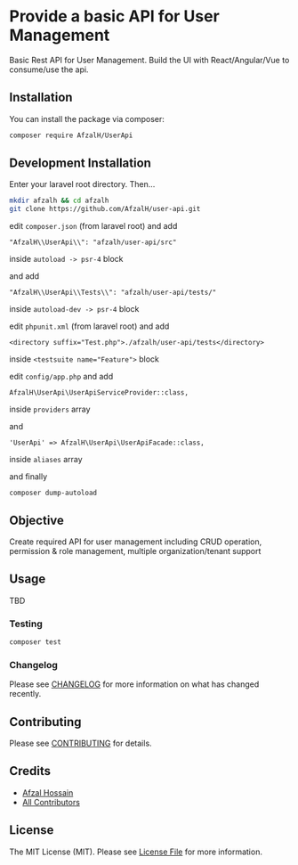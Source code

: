 # Provide a basic API for User Management

Basic Rest API for User Management. Build the UI with React/Angular/Vue to consume/use the api.

## Installation

You can install the package via composer:

```bash
composer require AfzalH/UserApi
```

## Development Installation

Enter your laravel root directory. Then...

```bash
mkdir afzalh && cd afzalh
git clone https://github.com/AfzalH/user-api.git
```
edit `composer.json` (from laravel root) and add

```
"AfzalH\\UserApi\\": "afzalh/user-api/src"
```
inside `autoload -> psr-4` block

and add

```
"AfzalH\\UserApi\\Tests\\": "afzalh/user-api/tests/"
```
inside `autoload-dev -> psr-4` block

edit `phpunit.xml` (from laravel root) and add

```
<directory suffix="Test.php">./afzalh/user-api/tests</directory>
```
inside `<testsuite name="Feature">` block

edit `config/app.php` and add

```
AfzalH\UserApi\UserApiServiceProvider::class,
```
inside `providers` array

and

```
'UserApi' => AfzalH\UserApi\UserApiFacade::class,
```
inside `aliases` array

and finally
```
composer dump-autoload
```
## Objective
Create required API for user management including CRUD operation, permission & role management, multiple organization/tenant support

## Usage

TBD

### Testing

``` bash
composer test
```

### Changelog

Please see [CHANGELOG](CHANGELOG.md) for more information on what has changed recently.

## Contributing

Please see [CONTRIBUTING](CONTRIBUTING.md) for details.

## Credits

- [Afzal Hossain](https://github.com/AfzalH)
- [All Contributors](../../contributors)

## License

The MIT License (MIT). Please see [License File](LICENSE.md) for more information.
